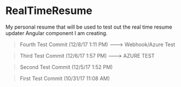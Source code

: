 # RealTimeResume

My personal resume that will be used to test out the real time resume updater Angular component I am creating.

> Fourth Test Commit (12/8/17 1:11 PM) ---> Webhook/Azure Test

> Third Test Commit (12/6/17 1:57 PM) ---> AZURE TEST

> Second Test Commit (12/5/17 1:52 PM)

> First Test Commit (10/31/17 11:08 AM)
